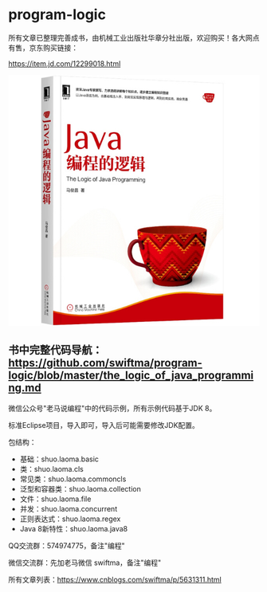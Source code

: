 # program-logic

所有文章已整理完善成书，由机械工业出版社华章分社出版，欢迎购买！各大网点有售，京东购买链接：

https://item.jd.com/12299018.html

![](./img/f640.jpg)

书中完整代码导航：https://github.com/swiftma/program-logic/blob/master/the_logic_of_java_programming.md
-------------------
微信公众号"老马说编程"中的代码示例，所有示例代码基于JDK 8。

标准Eclipse项目，导入即可，导入后可能需要修改JDK配置。

包结构：

* 基础：shuo.laoma.basic
* 类：shuo.laoma.cls
* 常见类：shuo.laoma.commoncls
* 泛型和容器类：shuo.laoma.collection
* 文件：shuo.laoma.file
* 并发：shuo.laoma.concurrent
* 正则表达式：shuo.laoma.regex
* Java 8新特性：shuo.laoma.java8

QQ交流群：574974775，备注"编程"

微信交流群：先加老马微信 swiftma，备注"编程"

所有文章列表：https://www.cnblogs.com/swiftma/p/5631311.html